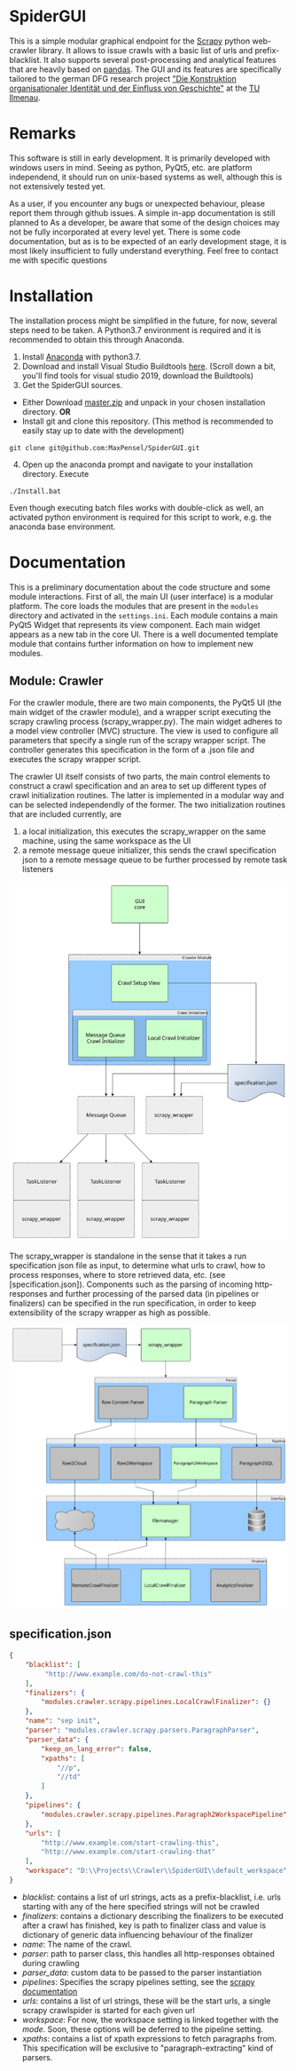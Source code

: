 # SpiderGUI

This is a simple modular graphical endpoint for the [Scrapy](https://scrapy.org/) python web-crawler library.
It allows to issue crawls with a basic list of urls and prefix-blacklist.
It also supports several post-processing and analytical features that are heavily based on [pandas](http://pandas.pydata.org/).
The GUI and its features are specifically tailored to the german DFG research project ["Die Konstruktion organisationaler Identität und der Einfluss von Geschichte"](http://gepris.dfg.de/gepris/projekt/398074981?context=projekt&task=showDetail&id=398074981&) at the [TU Ilmenau](https://www.tu-ilmenau.de/).

# Remarks

This software is still in early development. It is primarily developed with windows users in mind.
Seeing as python, PyQt5, etc. are platform independend, it should run on unix-based systems as well, although this is not extensively tested yet.

As a user, if you encounter any bugs or unexpected behaviour, please report them through github issues.
A simple in-app documentation is still planned to 
As a developer, be aware that some of the design choices may not be fully incorporated at every level yet.
There is some code documentation, but as is to be expected of an early development stage, it is most likely insufficient to fully understand everything.
Feel free to contact me with specific questions

# Installation

The installation process might be simplified in the future, for now, several steps need to be taken.
A Python3.7 environment is required and it is recommended to obtain this through Anaconda.
1. Install [Anaconda](https://www.anaconda.com/distribution/#download-section) with python3.7.
2. Download and install Visual Studio Buildtools [here](https://visualstudio.microsoft.com/de/downloads/). (Scroll down a bit, you'll find tools for visual studio 2019, download the Buildtools)
3. Get the SpiderGUI sources.
  * Either Download [master.zip](https://github.com/MaxPensel/SpiderGUI/archive/master.zip) and unpack in your chosen installation directory.
__OR__
  * Install git and clone this repository. (This method is recommended to easily stay up to date with the development)
```ShellSession
git clone git@github.com:MaxPensel/SpiderGUI.git
```
4. Open up the anaconda prompt and navigate to your installation directory. Execute 
```ShellSession
./Install.bat
```
Even though executing batch files works with double-click as well, an activated python environment is required for this script to work, e.g. the anaconda base environment.

# Documentation

This is a preliminary documentation about the code structure and some module interactions.
First of all, the main UI (user interface) is a modular platform. The core loads the modules that are present in the ```modules``` directory and activated in the ```settings.ini```. Each module contains a main PyQt5 Widget that represents its view component. Each main widget appears as a new tab in the core UI.
There is a well documented template module that contains further information on how to implement new modules.

## Module: Crawler

For the crawler module, there are two main components, the PyQt5 UI (the main widget of the crawler module), and a wrapper script executing the scrapy crawling process (scrapy_wrapper.py).
The main widget adheres to a model view controller (MVC) structure. The view is used to configure all parameters that specify a single run of the scrapy wrapper script. The controller generates this specification in the form of a .json file and executes the scrapy wrapper script.

The crawler UI itself consists of two parts, the main control elements to construct a crawl specification and an area to set up different types of crawl initialization routines. The latter is implemented in a modular way and can be selected independendly of the former. The two initialization routines that are included currently, are
1. a local initialization, this executes the scrapy_wrapper on the same machine, using the same workspace as the UI
2. a remote message queue initializer, this sends the crawl specification json to a remote message queue to be further processed by remote task listeners

![scrapy wrapper component overview](doc/img/crawler_ui.svg "Crawler UI components")

The scrapy_wrapper is standalone in the sense that it takes a run specification json file as input, to determine what urls to crawl, how to process responses, where to store retrieved data, etc. (see [specification.json]).
Components such as the parsing of incoming http-responses and further processing of the parsed data (in pipelines or finalizers) can be specified in the run specification, in order to keep extensibility of the scrapy wrapper as high as possible.

![scrapy wrapper component overview](doc/img/scrapy_wrapper_layout.svg "scrapy_wrapper Components")

## specification.json



```JSON
{
    "blacklist": [
         "http://www.example.com/do-not-crawl-this"
    ],
    "finalizers": {
        "modules.crawler.scrapy.pipelines.LocalCrawlFinalizer": {}
    },
    "name": "sep init",
    "parser": "modules.crawler.scrapy.parsers.ParagraphParser",
    "parser_data": {
        "keep_on_lang_error": false,
        "xpaths": [
            "//p",
            "//td"
        ]
    },
    "pipelines": {
        "modules.crawler.scrapy.pipelines.Paragraph2WorkspacePipeline": 300
    },
    "urls": [
        "http://www.example.com/start-crawling-this",
        "http://www.example.com/start-crawling-that"
    ],
    "workspace": "D:\\Projects\\Crawler\\SpiderGUI\\default_workspace"
}
```

* _blacklist_: contains a list of url strings, acts as a prefix-blacklist, i.e. urls starting with any of the here specified strings will not be crawled
* _finalizers_: contains a dictionary describing the finalizers to be executed after a crawl has finished, key is path to finalizer class and value is dictionary of generic data influencing behaviour of the finalizer
* _name_: The name of the crawl.
* _parser_: path to parser class, this handles all http-responses obtained during crawling
* _parser_data_: custom data to be passed to the parser instantiation
* _pipelines_: Specifies the scrapy pipelines setting, see the [scrapy documentation](https://docs.scrapy.org/en/latest/topics/item-pipeline.html)
* _urls_: contains a list of url strings, these will be the start urls, a single scrapy crawlspider is started for each given url
* _workspace_: For now, the workspace setting is linked together with the _mode_. Soon, these options will be deferred to the pipeline setting.
* _xpaths_: contains a list of xpath expressions to fetch paragraphs from. This specification will be exclusive to "paragraph-extracting" kind of parsers.